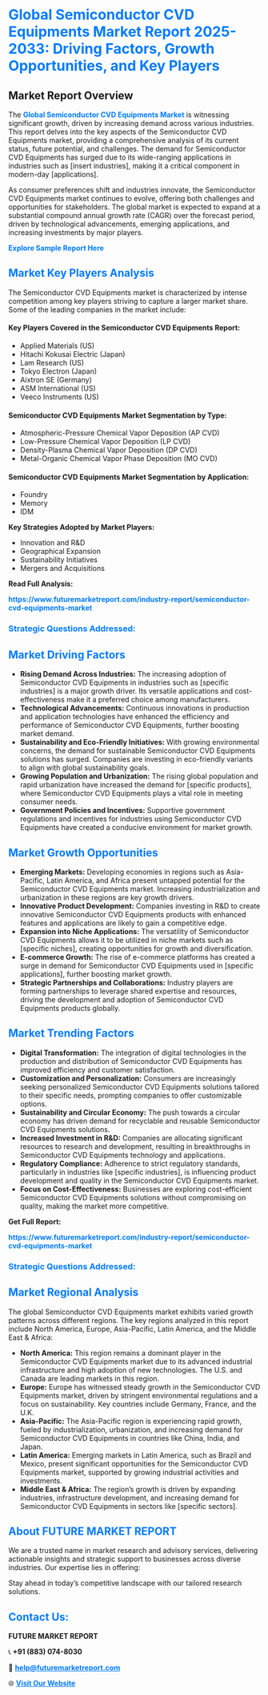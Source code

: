<h1 style="color: #007BFF;">Global Semiconductor CVD Equipments Market Report 2025-2033: Driving Factors, Growth Opportunities, and Key Players</h1>

<section id="overview">
<h2>Market Report Overview</h2>
<p>The <a href="https://www.futuremarketreport.com/industry-report/semiconductor-cvd-equipments-market" style="color: #007BFF; text-decoration: none;"><strong>Global Semiconductor CVD Equipments Market</strong></a> is witnessing significant growth, driven by increasing demand across various industries. This report delves into the key aspects of the Semiconductor CVD Equipments market, providing a comprehensive analysis of its current status, future potential, and challenges. The demand for Semiconductor CVD Equipments has surged due to its wide-ranging applications in industries such as [insert industries], making it a critical component in modern-day [applications].</p>
<p>As consumer preferences shift and industries innovate, the Semiconductor CVD Equipments market continues to evolve, offering both challenges and opportunities for stakeholders. The global market is expected to expand at a substantial compound annual growth rate (CAGR) over the forecast period, driven by technological advancements, emerging applications, and increasing investments by major players.</p>
</section>

<section id="overview">
<p><a href="https://www.futuremarketreport.com/request-sample/reportId=87405" style="color: #007BFF; text-decoration: none;"><strong>Explore Sample Report Here</strong></a></p>
</section>

<section id="key-players">
<h2 style="color: #007BFF;">Market Key Players Analysis</h2>
<p>The Semiconductor CVD Equipments market is characterized by intense competition among key players striving to capture a larger market share. Some of the leading companies in the market include:</p>
<h4>Key Players Covered in the Semiconductor CVD Equipments Report:</h4>
<ul><li>Applied Materials (US)</li><li>Hitachi Kokusai Electric (Japan)</li><li>Lam Research (US)</li><li>Tokyo Electron (Japan)</li><li>Aixtron SE (Germany)</li><li>ASM International (US)</li><li>Veeco Instruments (US)</li></ul>
<h4>Semiconductor CVD Equipments Market Segmentation by Type:</h4>
<ul><li>Atmospheric-Pressure Chemical Vapor Deposition (AP CVD)</li><li>Low-Pressure Chemical Vapor Deposition (LP CVD)</li><li>Density-Plasma Chemical Vapor Deposition (DP CVD)</li><li>Metal-Organic Chemical Vapor Phase Deposition (MO CVD)</li></ul>

<h4>Semiconductor CVD Equipments Market Segmentation by Application:</h4>
<ul><li>Foundry</li><li>Memory</li><li>IDM</li></ul>
<p><strong>Key Strategies Adopted by Market Players:</strong></p>
<ul>
<li>Innovation and R&D</li>
<li>Geographical Expansion</li>
<li>Sustainability Initiatives</li>
<li>Mergers and Acquisitions</li>
</ul>
</section>

<section>
<p><strong>Read Full Analysis: </strong></p><a href="https://www.futuremarketreport.com/industry-report/semiconductor-cvd-equipments-market" style="color: #007BFF; text-decoration: none;"><strong>https://www.futuremarketreport.com/industry-report/semiconductor-cvd-equipments-market</strong></a>
<h3 style="color: #007BFF;">Strategic Questions Addressed:</h3>
</section>

<section id="driving-factors">
<h2 style="color: #007BFF;">Market Driving Factors</h2>
<ul>
<li><strong>Rising Demand Across Industries:</strong> The increasing adoption of Semiconductor CVD Equipments in industries such as [specific industries] is a major growth driver. Its versatile applications and cost-effectiveness make it a preferred choice among manufacturers.</li>
<li><strong>Technological Advancements:</strong> Continuous innovations in production and application technologies have enhanced the efficiency and performance of Semiconductor CVD Equipments, further boosting market demand.</li>
<li><strong>Sustainability and Eco-Friendly Initiatives:</strong> With growing environmental concerns, the demand for sustainable Semiconductor CVD Equipments solutions has surged. Companies are investing in eco-friendly variants to align with global sustainability goals.</li>
<li><strong>Growing Population and Urbanization:</strong> The rising global population and rapid urbanization have increased the demand for [specific products], where Semiconductor CVD Equipments plays a vital role in meeting consumer needs.</li>
<li><strong>Government Policies and Incentives:</strong> Supportive government regulations and incentives for industries using Semiconductor CVD Equipments have created a conducive environment for market growth.</li>
</ul>
</section>

<section id="growth-opportunities">
<h2 style="color: #007BFF;">Market Growth Opportunities</h2>
<ul>
<li><strong>Emerging Markets:</strong> Developing economies in regions such as Asia-Pacific, Latin America, and Africa present untapped potential for the Semiconductor CVD Equipments market. Increasing industrialization and urbanization in these regions are key growth drivers.</li>
<li><strong>Innovative Product Development:</strong> Companies investing in R&D to create innovative Semiconductor CVD Equipments products with enhanced features and applications are likely to gain a competitive edge.</li>
<li><strong>Expansion into Niche Applications:</strong> The versatility of Semiconductor CVD Equipments allows it to be utilized in niche markets such as [specific niches], creating opportunities for growth and diversification.</li>
<li><strong>E-commerce Growth:</strong> The rise of e-commerce platforms has created a surge in demand for Semiconductor CVD Equipments used in [specific applications], further boosting market growth.</li>
<li><strong>Strategic Partnerships and Collaborations:</strong> Industry players are forming partnerships to leverage shared expertise and resources, driving the development and adoption of Semiconductor CVD Equipments products globally.</li>
</ul>
</section>

<section id="trending-factors">
<h2 style="color: #007BFF;">Market Trending Factors</h2>
<ul>
<li><strong>Digital Transformation:</strong> The integration of digital technologies in the production and distribution of Semiconductor CVD Equipments has improved efficiency and customer satisfaction.</li>
<li><strong>Customization and Personalization:</strong> Consumers are increasingly seeking personalized Semiconductor CVD Equipments solutions tailored to their specific needs, prompting companies to offer customizable options.</li>
<li><strong>Sustainability and Circular Economy:</strong> The push towards a circular economy has driven demand for recyclable and reusable Semiconductor CVD Equipments solutions.</li>
<li><strong>Increased Investment in R&D:</strong> Companies are allocating significant resources to research and development, resulting in breakthroughs in Semiconductor CVD Equipments technology and applications.</li>
<li><strong>Regulatory Compliance:</strong> Adherence to strict regulatory standards, particularly in industries like [specific industries], is influencing product development and quality in the Semiconductor CVD Equipments market.</li>
<li><strong>Focus on Cost-Effectiveness:</strong> Businesses are exploring cost-efficient Semiconductor CVD Equipments solutions without compromising on quality, making the market more competitive.</li>
</ul>
</section>

<section>
<p><strong>Get Full Report: </strong></p><a href="https://www.futuremarketreport.com/industry-report/semiconductor-cvd-equipments-market" style="color: #007BFF; text-decoration: none;"><strong>https://www.futuremarketreport.com/industry-report/semiconductor-cvd-equipments-market</strong></a>
<h3 style="color: #007BFF;">Strategic Questions Addressed:</h3>
</section>


<section id="regional-analysis">
<h2 style="color: #007BFF;">Market Regional Analysis</h2>
<p>The global Semiconductor CVD Equipments market exhibits varied growth patterns across different regions. The key regions analyzed in this report include North America, Europe, Asia-Pacific, Latin America, and the Middle East & Africa:</p>
<ul>
<li><strong>North America:</strong> This region remains a dominant player in the Semiconductor CVD Equipments market due to its advanced industrial infrastructure and high adoption of new technologies. The U.S. and Canada are leading markets in this region.</li>
<li><strong>Europe:</strong> Europe has witnessed steady growth in the Semiconductor CVD Equipments market, driven by stringent environmental regulations and a focus on sustainability. Key countries include Germany, France, and the U.K.</li>
<li><strong>Asia-Pacific:</strong> The Asia-Pacific region is experiencing rapid growth, fueled by industrialization, urbanization, and increasing demand for Semiconductor CVD Equipments in countries like China, India, and Japan.</li>
<li><strong>Latin America:</strong> Emerging markets in Latin America, such as Brazil and Mexico, present significant opportunities for the Semiconductor CVD Equipments market, supported by growing industrial activities and investments.</li>
<li><strong>Middle East & Africa:</strong> The region’s growth is driven by expanding industries, infrastructure development, and increasing demand for Semiconductor CVD Equipments in sectors like [specific sectors].</li>
</ul>
</section>

<footer>
<h2 style="color: #007BFF;">About FUTURE MARKET REPORT</h2>
<p>We are a trusted name in market research and advisory services, delivering actionable insights and strategic support to businesses across diverse industries. Our expertise lies in offering:</p>

<p>Stay ahead in today’s competitive landscape with our tailored research solutions.</p>

<h2 style="color: #007BFF;">Contact Us:</h2>
<p><strong>FUTURE MARKET REPORT</strong></p>
<p>📞 <strong>+91 (883) 074-8030</strong></p>
<p>📧 <strong><a href="mailto:help@futuremarketreport.com" style="color: #007BFF;">help@futuremarketreport.com</a></strong></p>
<p>🌐 <strong><a href="https://www.futuremarketreport.com/" style="color: #007BFF;">Visit Our Website</a></strong></p>
</footer>